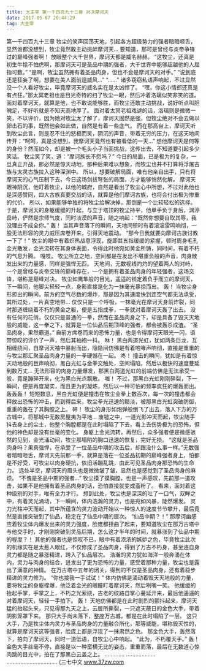 ```yaml
---
title: 大主宰 第一千四百九十三章 对决摩诃天
date: 2017-05-07 20:44:29
tag: 大主宰
---
```


第一千四百九十三章
牧尘的笑声回荡天地，引起各方超级势力的强者暗暗咂舌，显然谁都没想到，牧尘竟然敢主动挑衅摩诃天...
要知道，那可是曾经与炎帝争锋过的巅峰强者啊！
放眼整个大千世界，摩诃天都是威名赫赫。
“这牧尘，还真是初生牛犊不怕虎啊，那摩诃天可是圣品中期的强者，大千世界中能够超越他的人屈指可数。”
“是啊，牧尘虽然拥有着圣品肉身，但也不会是摩诃天的对手。”
“说到底还是狂妄了啊，想要在美人面前逞威风...”
“......”
诸多窃窃私语声响起，不过显然没一个人看好牧尘，毕竟摩诃天的威名实在是太凶悍了。
“嘿，你这小情郎还真是有点狂。”那太冥老祖也是目光奇特的扫了牧尘一眼，然后冲着洛璃似笑非笑的道。
面对着摩诃天，就算是他，也不敢说能够胜，而牧尘还敢主动挑战，说好听点叫胆魄足，不好听就是不知天高地厚了。
面对着太冥老祖戏谑的话，洛璃则是微微一笑，不以评价，因为她对牧尘太了解了，摩诃天固然是强，但牧尘绝对不会去做以卵击石的事，既然他会如此做，自然是有着一些底气。
而在那高台上，摩诃天听到牧尘此言，则是忍不住的怒极而笑，阴沉的声音，带着无穷的压力，在这天地间传开：“呵呵，真是没想到，我摩诃天竟然也有被看低的一天...”
想他摩诃天是何等的身份？然而如今，却是被一个毛头小子当面挑战，这传出去，不知道要引起多少笑话。
牧尘笑了笑，道：“摩诃族长不愿吗？”
今日的局面，已是极为的复杂，一旦真正开战，那必然是惊天动地，那种后果难以想象，而牧尘也并不打算将浮屠古族与太灵古族拉入这种深渊中。
所以，想要破解局面，唯有他亲自出手，只有将摩诃天的心气压制下去，今日这场剑拔弩张的局面，方才能够悄然化解。
摩诃天眼神阴沉，他盯着牧尘，以他的城府，自然是看出了牧尘心中所想，不过对此他也是深感赞同，四大古族真要交战的话，就算是他们摩诃古族，也将会付出极为惨重的代价。
所以，如果能够单独的将牧尘给解决掉，那倒是一个比较轻松的选择。
于是，摩诃天的身躯缓缓的升起，与立于塔顶的牧尘持平，他单手负于身后，渊渟岳峙，俨然是宗师气度，同时淡漠的声音，随之响起：“既然你想要自取其辱，我没理由不成全你。”
轰！
当其声音落下的瞬间，天地间顿时有着滚滚雷鸣响彻，一股无法形容的灵力威压席卷开来，引得天地震动。
“那今日我就要向摩诃古族讨教一下了！”
牧尘的眼中有着炽热战意浮现，旋即其五指缓缓的紧握，顿时周身毛孔金光散发，金光流转在其身体表面，令得此时他宛如黄金所铸，同时间，有着不朽的气息升腾。
嘎吱。
牧尘所立之地，空间都是在发出不堪重负般的声音，肉身散发出来的力量感，同样是强悍无匹。
天地间，无数视线灼灼的望着两人的对峙，一个是曾经与炎帝交锋的巅峰存在，一个是拥有着圣品肉身的年轻强者，这场交锋，堪称是巅峰对决。
牧尘如鹰隼般的目光，遥遥的锁定着负手而立的摩诃天，下一瞬间，他脚尖轻轻一点，身影直接是化为一抹毫光暴掠而出。
轰！
当牧尘身形掠出的瞬间，前方的空气尽数的爆炸，那是因为其速度快到连空气都无法承受，其所过处，一片真空地带...
仅仅只是一个呼吸，一抹毫光在摩诃天身前炸裂，同时那道缠绕着不朽的黄金之躯，便是五指成拳，一拳就对着摩诃天轰了出去。
没有任何的花俏，仅仅只是普通的一拳，然而在圣品肉身之下，却是具备了毁天灭地般的威能，这一拳之下，就算是一位仙品后期顶峰的强者，都会被轰杀成渣。
“圣品肉身，果然霸道。”
自前方席卷而来的恐怖力量，也是令得摩诃天眼光一闪，语带惊叹的评价了一声，然后其袖袍一抖。
咻！
黑白两道光虹，犹如两条巨龙，互相缠绕间，自摩诃天袖中暴射而出，隐隐间仿佛是有着咆哮声响彻，直接是重重的与牧尘那汇聚圣品肉身力量的一拳硬憾在一起。
咚！
撞击的瞬间，犹如是有着惊天动地般的巨声响彻，黑白光虹与金拳交触处，空间塌陷，然后以极快的速度蔓延到数万丈...
无法形容的肉身力量爆发，那黑白两道光虹的前端仿佛是无法承受一般，竟是蹦碎开来，化为黑白光点飘散。
嗤！
不过，那黑白光虹刚刚碎裂，下一瞬间，便是再度凝实，而且更为的凝炼，然后以一种可怕的频率疯狂的爆轰而出。
轰轰轰！
短短数息，黑白光虹便是撞击在牧尘金拳上数百次，每一次的撞击都会释放出恐怖的冲击，而到得后来，牧尘拳光迅速的黯淡，被那黑白光虹突破防御，重重的轰在了其胸膛之上。
砰！
牧尘的身形如炮弹般倒飞了出去，落入下方的万古城中，将那城中无数房屋夷为平地...
废墟之中，一道光影冲天而起，牧尘随手抖去身上的尘土，他整个胸膛都是在此时塌陷了下去，看上去伤势极为的恐怖，但他的神色却是没有丝毫的变化。
身躯上金光流转，再然后，众多强者便是微感骇然的见到，金光涌动间，牧尘那塌陷的胸口迅速的恢复，完好无损。
“这就是圣品肉身吗？果真强悍，在承受了一位圣品中期的攻击后，却跟没什么事一样。”无数强者暗暗咂舌，摩诃天先前那一手，就算是落在一位圣品初期的巅峰强者身上，怕都是不好受，可牧尘以肉身硬抗，依旧活蹦乱跳，由此可见圣品肉身那恐怖的生命力。
远处半空，摩诃天的眉头也是微微皱了皱，显然也是感觉到了圣品肉身的麻烦。
“不愧是圣品中期的强者...”
牧尘摸了摸胸膛，也是一声感叹，先前那一道攻击，如果不是他拥有着圣品肉身的话，恐怕直接就变成齑粉了。
看来，面对着这种级别的对手，唯有全力才行。
想到此处，牧尘也是深深的吐了一口气，双眸之中，有着灵光涌动，下一瞬间，体内浩瀚的灵力，也是宛如风暴，陡然爆发。
灵力光柱冲天而起，其中所蕴含的灵力波动开始以一种惊人的速度节节攀升，最后竟然是直接突破到了仙品，稳定在了仙品中期的层次。
“仙品中期？！”
那摩诃幽感应着牧尘体内爆发出来的灵力强度，脸庞都扭曲了起来，要知道牧尘在那万古塔中与他交手时，才刚刚突破到灵品后期，怎么这才半年的时间，就暴涨到了仙品中期的程度？！
其他的强者也是惊叹不已，眼中有着浓浓的嫉妒之色，毕竟牧尘此次的机缘实在是太惹人眼红，不仅修成了圣品肉身，得到了万古不朽身，甚至连自身灵力都是随之暴涨精进，跨入了仙品层次。
浩瀚的灵力犹如海洋一般奔涌在体内，灵力与肉身的结合，迸发出了更为恐怖的力量，感受着那种力量，牧尘也是露出了满意的神情。
在万古塔中五年的闭关，得到的不仅是圣品肉身，还有着稳步精进的灵力修为。
“你也接我一手试试！”
体内仿佛是涌动着毁天灭地般的力量，要将牧尘的身躯撑爆，他泛着金光的眼瞳盯着摩诃天，然后咧嘴一笑。
他缓缓的抬起手掌，手掌之上，不朽之光萦绕，古老的纹路自掌心蔓延开来，最后他遥遥的对着摩诃天，轻轻一手拍下。
轰！
天地仿佛都是在此时剧烈的颤抖起来，摩诃天猛的抬起头来，只见得那九天之上，云层所撕裂，一只遮天蔽日的金色大手，带着阴影笼罩下来。
那只大手尚未落下，整座万古城，都是在此时塌陷了一层。
这只大手，乃是牧尘体内灵力与圣品肉身的力量融合所化，那等威能，堪称毁灭性的，就算是摩诃天这等强者，脸庞上都是浮现了一抹肃然之色。
那金色大手，轰然落下，拍向了摩诃天，同时一道低语，自牧尘心中响起。
“此为，不朽覆天手。”
轰！
金色大手丝毫不停，直接是以一种蛮横无比的姿态，重重而落，最后在无数道心惊肉跳的目光中，拍在了那黑白云盖之上。
.............
...................
.................................
(三七中文 www.37zw.com